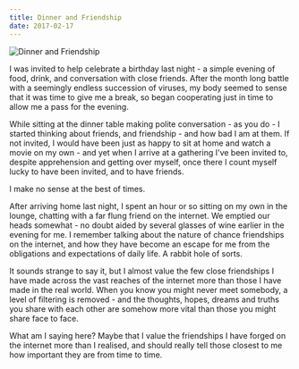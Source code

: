 ```yaml
---
title: Dinner and Friendship
date: 2017-02-17
---
```


![Dinner and Friendship](https://source.unsplash.com/vP3pnOoCiYE/1600x900)

I was invited to help celebrate a birthday last night - a simple evening of food, drink, and conversation with close friends. After the month long battle with a seemingly endless succession of viruses, my body seemed to sense that it was time to give me a break, so began cooperating just in time to allow me a pass for the evening.

While sitting at the dinner table making polite conversation - as you do - I started thinking about friends, and friendship - and how bad I am at them. If not invited, I would have been just as happy to sit at home and watch a movie on my own - and yet when I arrive at a gathering I've been invited to, despite apprehension and getting over myself, once there I count myself lucky to have been invited, and to have friends.

I make no sense at the best of times.

After arriving home last night, I spent an hour or so sitting on my own in the lounge, chatting with a far flung friend on the internet. We emptied our heads somewhat - no doubt aided by several glasses of wine earlier in the evening for me. I remember talking about the nature of chance friendships on the internet, and how they have become an escape for me from the obligations and expectations of daily life. A rabbit hole of sorts.

It sounds strange to say it, but I almost value the few close friendships I have made across the vast reaches of the internet more than those I have made in the real world. When you know you might never meet somebody, a level of filtering is removed - and the thoughts, hopes, dreams and truths you share with each other are somehow more vital than those you might share face to face.

What am I saying here? Maybe that I value the friendships I have forged on the internet more than I realised, and should really tell those closest to me how important they are from time to time.
